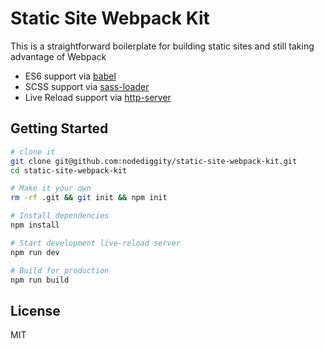 Static Site Webpack Kit
=======================

This is a straightforward boilerplate for building static sites and still taking advantage of Webpack

- ES6 support via [babel](https://babeljs.io)
- SCSS support via [sass-loader](https://github.com/webpack-contrib/sass-loader)
- Live Reload support via [http-server](https://www.npmjs.com/package/http-server)

Getting Started
---------------

```sh
# clone it
git clone git@github.com:nodediggity/static-site-webpack-kit.git
cd static-site-webpack-kit

# Make it your own
rm -rf .git && git init && npm init

# Install dependencies
npm install

# Start development live-reload server
npm run dev

# Build for production
npm run build
```

License
-------

MIT
